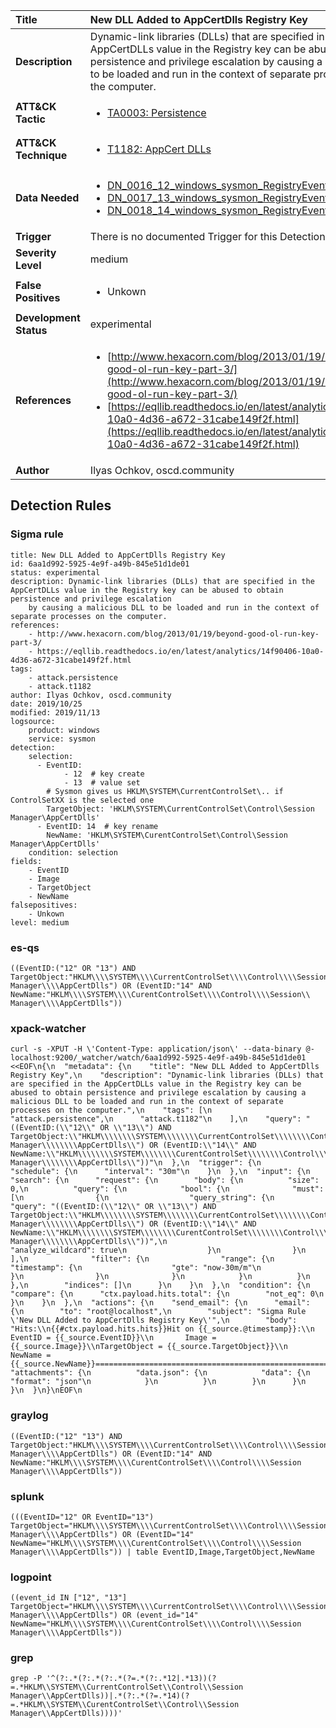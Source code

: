 | Title                    | New DLL Added to AppCertDlls Registry Key       |
|:-------------------------|:------------------|
| **Description**          | Dynamic-link libraries (DLLs) that are specified in the AppCertDLLs value in the Registry key can be abused to obtain persistence and privilege escalation by causing a malicious DLL to be loaded and run in the context of separate processes on the computer. |
| **ATT&amp;CK Tactic**    |  <ul><li>[TA0003: Persistence](https://attack.mitre.org/tactics/TA0003)</li></ul>  |
| **ATT&amp;CK Technique** | <ul><li>[T1182: AppCert DLLs](https://attack.mitre.org/techniques/T1182)</li></ul>  |
| **Data Needed**          | <ul><li>[DN_0016_12_windows_sysmon_RegistryEvent](../Data_Needed/DN_0016_12_windows_sysmon_RegistryEvent.md)</li><li>[DN_0017_13_windows_sysmon_RegistryEvent](../Data_Needed/DN_0017_13_windows_sysmon_RegistryEvent.md)</li><li>[DN_0018_14_windows_sysmon_RegistryEvent](../Data_Needed/DN_0018_14_windows_sysmon_RegistryEvent.md)</li></ul>  |
| **Trigger**              |  There is no documented Trigger for this Detection Rule yet  |
| **Severity Level**       | medium |
| **False Positives**      | <ul><li>Unkown</li></ul>  |
| **Development Status**   | experimental |
| **References**           | <ul><li>[http://www.hexacorn.com/blog/2013/01/19/beyond-good-ol-run-key-part-3/](http://www.hexacorn.com/blog/2013/01/19/beyond-good-ol-run-key-part-3/)</li><li>[https://eqllib.readthedocs.io/en/latest/analytics/14f90406-10a0-4d36-a672-31cabe149f2f.html](https://eqllib.readthedocs.io/en/latest/analytics/14f90406-10a0-4d36-a672-31cabe149f2f.html)</li></ul>  |
| **Author**               | Ilyas Ochkov, oscd.community |


## Detection Rules

### Sigma rule

```
title: New DLL Added to AppCertDlls Registry Key
id: 6aa1d992-5925-4e9f-a49b-845e51d1de01
status: experimental
description: Dynamic-link libraries (DLLs) that are specified in the AppCertDLLs value in the Registry key can be abused to obtain persistence and privilege escalation
    by causing a malicious DLL to be loaded and run in the context of separate processes on the computer.
references:
    - http://www.hexacorn.com/blog/2013/01/19/beyond-good-ol-run-key-part-3/
    - https://eqllib.readthedocs.io/en/latest/analytics/14f90406-10a0-4d36-a672-31cabe149f2f.html
tags:
    - attack.persistence
    - attack.t1182
author: Ilyas Ochkov, oscd.community
date: 2019/10/25
modified: 2019/11/13
logsource:
    product: windows
    service: sysmon
detection:
    selection:
      - EventID: 
            - 12  # key create
            - 13  # value set
        # Sysmon gives us HKLM\SYSTEM\CurrentControlSet\.. if ControlSetXX is the selected one
        TargetObject: 'HKLM\SYSTEM\CurrentControlSet\Control\Session Manager\AppCertDlls'
      - EventID: 14  # key rename
        NewName: 'HKLM\SYSTEM\CurentControlSet\Control\Session Manager\AppCertDlls'
    condition: selection
fields:
    - EventID
    - Image
    - TargetObject
    - NewName
falsepositives:
    - Unkown
level: medium

```





### es-qs
    
```
((EventID:("12" OR "13") AND TargetObject:"HKLM\\\\SYSTEM\\\\CurrentControlSet\\\\Control\\\\Session\\ Manager\\\\AppCertDlls") OR (EventID:"14" AND NewName:"HKLM\\\\SYSTEM\\\\CurentControlSet\\\\Control\\\\Session\\ Manager\\\\AppCertDlls"))
```


### xpack-watcher
    
```
curl -s -XPUT -H \'Content-Type: application/json\' --data-binary @- localhost:9200/_watcher/watch/6aa1d992-5925-4e9f-a49b-845e51d1de01 <<EOF\n{\n  "metadata": {\n    "title": "New DLL Added to AppCertDlls Registry Key",\n    "description": "Dynamic-link libraries (DLLs) that are specified in the AppCertDLLs value in the Registry key can be abused to obtain persistence and privilege escalation by causing a malicious DLL to be loaded and run in the context of separate processes on the computer.",\n    "tags": [\n      "attack.persistence",\n      "attack.t1182"\n    ],\n    "query": "((EventID:(\\"12\\" OR \\"13\\") AND TargetObject:\\"HKLM\\\\\\\\SYSTEM\\\\\\\\CurrentControlSet\\\\\\\\Control\\\\\\\\Session\\\\ Manager\\\\\\\\AppCertDlls\\") OR (EventID:\\"14\\" AND NewName:\\"HKLM\\\\\\\\SYSTEM\\\\\\\\CurentControlSet\\\\\\\\Control\\\\\\\\Session\\\\ Manager\\\\\\\\AppCertDlls\\"))"\n  },\n  "trigger": {\n    "schedule": {\n      "interval": "30m"\n    }\n  },\n  "input": {\n    "search": {\n      "request": {\n        "body": {\n          "size": 0,\n          "query": {\n            "bool": {\n              "must": [\n                {\n                  "query_string": {\n                    "query": "((EventID:(\\"12\\" OR \\"13\\") AND TargetObject:\\"HKLM\\\\\\\\SYSTEM\\\\\\\\CurrentControlSet\\\\\\\\Control\\\\\\\\Session\\\\ Manager\\\\\\\\AppCertDlls\\") OR (EventID:\\"14\\" AND NewName:\\"HKLM\\\\\\\\SYSTEM\\\\\\\\CurentControlSet\\\\\\\\Control\\\\\\\\Session\\\\ Manager\\\\\\\\AppCertDlls\\"))",\n                    "analyze_wildcard": true\n                  }\n                }\n              ],\n              "filter": {\n                "range": {\n                  "timestamp": {\n                    "gte": "now-30m/m"\n                  }\n                }\n              }\n            }\n          }\n        },\n        "indices": []\n      }\n    }\n  },\n  "condition": {\n    "compare": {\n      "ctx.payload.hits.total": {\n        "not_eq": 0\n      }\n    }\n  },\n  "actions": {\n    "send_email": {\n      "email": {\n        "to": "root@localhost",\n        "subject": "Sigma Rule \'New DLL Added to AppCertDlls Registry Key\'",\n        "body": "Hits:\\n{{#ctx.payload.hits.hits}}Hit on {{_source.@timestamp}}:\\n     EventID = {{_source.EventID}}\\n       Image = {{_source.Image}}\\nTargetObject = {{_source.TargetObject}}\\n     NewName = {{_source.NewName}}================================================================================\\n{{/ctx.payload.hits.hits}}",\n        "attachments": {\n          "data.json": {\n            "data": {\n              "format": "json"\n            }\n          }\n        }\n      }\n    }\n  }\n}\nEOF\n
```


### graylog
    
```
((EventID:("12" "13") AND TargetObject:"HKLM\\\\SYSTEM\\\\CurrentControlSet\\\\Control\\\\Session Manager\\\\AppCertDlls") OR (EventID:"14" AND NewName:"HKLM\\\\SYSTEM\\\\CurentControlSet\\\\Control\\\\Session Manager\\\\AppCertDlls"))
```


### splunk
    
```
(((EventID="12" OR EventID="13") TargetObject="HKLM\\\\SYSTEM\\\\CurrentControlSet\\\\Control\\\\Session Manager\\\\AppCertDlls") OR (EventID="14" NewName="HKLM\\\\SYSTEM\\\\CurentControlSet\\\\Control\\\\Session Manager\\\\AppCertDlls")) | table EventID,Image,TargetObject,NewName
```


### logpoint
    
```
((event_id IN ["12", "13"] TargetObject="HKLM\\\\SYSTEM\\\\CurrentControlSet\\\\Control\\\\Session Manager\\\\AppCertDlls") OR (event_id="14" NewName="HKLM\\\\SYSTEM\\\\CurentControlSet\\\\Control\\\\Session Manager\\\\AppCertDlls"))
```


### grep
    
```
grep -P '^(?:.*(?:.*(?:.*(?=.*(?:.*12|.*13))(?=.*HKLM\\SYSTEM\\CurrentControlSet\\Control\\Session Manager\\AppCertDlls))|.*(?:.*(?=.*14)(?=.*HKLM\\SYSTEM\\CurentControlSet\\Control\\Session Manager\\AppCertDlls))))'
```



